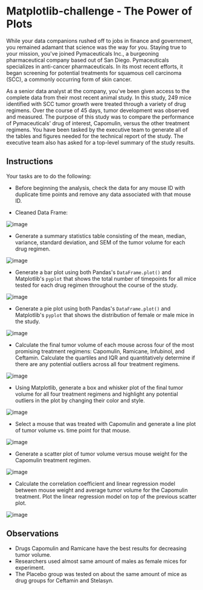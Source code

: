# Matplotlib-challenge - The Power of Plots 

While your data companions rushed off to jobs in finance and government, you remained adamant that science was the way for you. Staying true to your mission, you've joined Pymaceuticals Inc., a burgeoning pharmaceutical company based out of San Diego. Pymaceuticals specializes in anti-cancer pharmaceuticals. In its most recent efforts, it began screening for potential treatments for squamous cell carcinoma (SCC), a commonly occurring form of skin cancer.

As a senior data analyst at the company, you've been given access to the complete data from their most recent animal study. In this study, 249 mice identified with SCC tumor growth were treated through a variety of drug regimens. Over the course of 45 days, tumor development was observed and measured. The purpose of this study was to compare the performance of Pymaceuticals' drug of interest, Capomulin, versus the other treatment regimens. You have been tasked by the executive team to generate all of the tables and figures needed for the technical report of the study. The executive team also has asked for a top-level summary of the study results.

## Instructions

Your tasks are to do the following:

* Before beginning the analysis, check the data for any mouse ID with duplicate time points and remove any data associated with that mouse ID.

* Cleaned Data Frame: 

![image](https://user-images.githubusercontent.com/101610081/181093358-f4cede63-c243-444c-95f1-1131d6d64c03.png)


* Generate a summary statistics table consisting of the mean, median, variance, standard deviation, and SEM of the tumor volume for each drug regimen.

![image](https://user-images.githubusercontent.com/101610081/181093504-82dded1c-f7fd-405f-8bd7-cb8271256193.png)


* Generate a bar plot using both Pandas's `DataFrame.plot()` and Matplotlib's `pyplot` that shows the total number of timepoints for all mice tested for each drug regimen throughout the course of the study.

![image](https://user-images.githubusercontent.com/101610081/181093603-1d9d5de5-27a7-4999-920d-6fabf62028cc.png)

* Generate a pie plot using both Pandas's `DataFrame.plot()` and Matplotlib's `pyplot` that shows the distribution of female or male mice in the study.

![image](https://user-images.githubusercontent.com/101610081/181093746-73d4e8eb-7b05-4dcd-86ff-5270c7c31c2a.png)

* Calculate the final tumor volume of each mouse across four of the most promising treatment regimens: Capomulin, Ramicane, Infubinol, and Ceftamin. Calculate the quartiles and IQR and quantitatively determine if there are any potential outliers across all four treatment regimens.

![image](https://user-images.githubusercontent.com/101610081/181093899-6b63cf5b-cf61-4096-a37b-983d4bb9e901.png)

* Using Matplotlib, generate a box and whisker plot of the final tumor volume for all four treatment regimens and highlight any potential outliers in the plot by changing their color and style.

![image](https://user-images.githubusercontent.com/101610081/181093955-5ab2142c-79e1-44a2-b0c4-a28b6db4492a.png)

* Select a mouse that was treated with Capomulin and generate a line plot of tumor volume vs. time point for that mouse.

![image](https://user-images.githubusercontent.com/101610081/181094083-42edf04d-1007-4393-84c4-98becb249aab.png)

* Generate a scatter plot of tumor volume versus mouse weight for the Capomulin treatment regimen.

![image](https://user-images.githubusercontent.com/101610081/181094187-99a4608e-068b-4f5b-815b-760fbec83947.png)

* Calculate the correlation coefficient and linear regression model between mouse weight and average tumor volume for the Capomulin treatment. Plot the linear regression model on top of the previous scatter plot.

![image](https://user-images.githubusercontent.com/101610081/181094294-45a62ddd-cb42-4350-89a8-5417e75faaff.png)

## Observations

* Drugs Capomulin and Ramicane have the best results for decreasing tumor volume. 
* Researchers used almost same amount of males as female mices for experiment. 
* The Placebo group was tested on about the same amount of mice as drug groups for Ceftamin and Stelasyn. 



